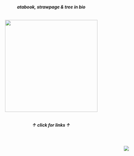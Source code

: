 
<h5 align="center">
  atabook, strawpage & tree in bio
  <br><br><br>
<a href="https://rentry.co/sit"><img src="https://files.catbox.moe/kac4mw.gif"width="300" height="auto"></img></a><br><br><br>
  ↑ click for links ↑
</h5>
<br>
<h4 align="right">
  <img src="https://komarev.com/ghpvc/?username=tojifg&color=bee4fc&style=for-the-badge&label=KISS+COUNT:&base=1000000000">
</h4>
